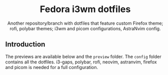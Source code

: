<div align="center">

# Fedora i3wm dotfiles
Another repository/branch with dotfiles that feature custom Firefox theme; rofi, polybar themes; i3wm and picom configurations, AstraNvim config. 

</div>

## Introduction
The previews are available below and the `preview` folder. The `config` folder contains all the dotfiles. i3-gaps, polybar, rofi, neovim, astranvim, firefox and picom is needed for a full configuration.
